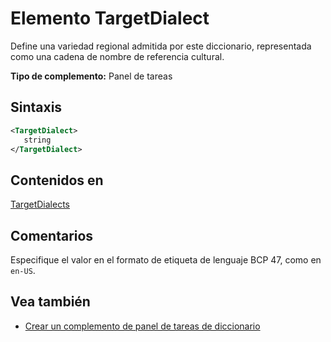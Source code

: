 # <a name="targetdialect-element"></a>Elemento TargetDialect

Define una variedad regional admitida por este diccionario, representada como una cadena de nombre de referencia cultural.

**Tipo de complemento:** Panel de tareas

## <a name="syntax"></a>Sintaxis

```XML
<TargetDialect>
   string 
</TargetDialect>
```

## <a name="contained-in"></a>Contenidos en

[TargetDialects](targetdialects.md)

## <a name="remarks"></a>Comentarios

Especifique el valor en el formato de etiqueta de lenguaje BCP 47, como en `en-US`.

## <a name="see-also"></a>Vea también

- [Crear un complemento de panel de tareas de diccionario](https://docs.microsoft.com/office/dev/add-ins/word/dictionary-task-pane-add-ins)
    
